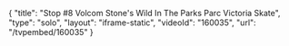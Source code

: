 {
    "title": "Stop #8 Volcom Stone's Wild In The Parks Parc Victoria Skate",
    "type": "solo",
    "layout": "iframe-static",
    "videoId": "160035",
    "url": "\/tvpembed\/160035"
}